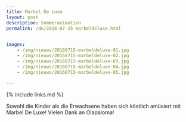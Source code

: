 ```yaml
---
title: Marbel De Luxe
layout: post
description: Sommeranimation
permalink: /de/2016-07-15-marbeldeluxe.html

    
images: 
    - /img/nieuws/20160715-marbeldeluxe-01.jpg
    - /img/nieuws/20160715-marbeldeluxe-02.jpg
    - /img/nieuws/20160715-marbeldeluxe-03.jpg
    - /img/nieuws/20160715-marbeldeluxe-04.jpg
    - /img/nieuws/20160715-marbeldeluxe-05.jpg
    
---
```


{% include links.md %}

Sowohl die Kinder als die Erwachsene haben sich köstlich amüsiert mit Marbel De Luxe! Vielen Dank an Olapaloma!



